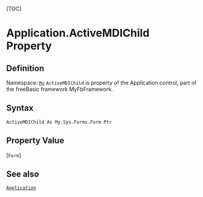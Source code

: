 [TOC]
# Application.ActiveMDIChild Property

## Definition
Namespace: [`My`](My.md)
`ActiveMDIChild` is property of the Application control, part of the freeBasic framework MyFbFramework.
## Syntax
```freeBasic
ActiveMDIChild As My.Sys.Forms.Form Ptr
```
## Property Value
[`Form`]
## See also
[`Application`](Application.md)
